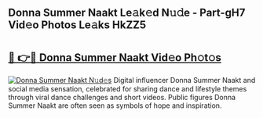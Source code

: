 ## Donna Summer Naakt Le𝚊k𝚎d N𝚞𝚍e - Part-gH7 Vid𝚎o Photos Le𝚊ks HkZZ5

# <h2><a href="http://fb8edxj.evod.top/?m=Donna+Summer+Naakt">🔗 👉🔴 Donna Summer Naakt Vid𝚎o Ph𝚘t𝚘s</a></h2>

[![Donna Summer Naakt N𝚞d𝚎s](https://i.imgur.com/8V9OHl7.gif)](http://fb8edxj.evod.top/?m=Donna+Summer+Naakt)
Digital influencer Donna Summer Naakt and social media sensation, celebrated for sharing dance and lifestyle themes through viral dance challenges and short videos. Public figures Donna Summer Naakt are often seen as symbols of hope and inspiration. 

